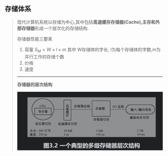 ## 存储体系

> 现代计算机系统以存储为中心,其中包括**高速缓存存储器(Cache),主存和外部存储器**形成一个层次化的存储结构.
>
> 存储器性能三要素
>
> 1. 容量  $S_M=W\times l \times m$ 其中 W存储体的字长, l为每个存储体的字数,m为并行工作的存储个数 
> 2. 价格
> 3. 速度
>
> ---
>
> **存储器的层次结构**
>
> ![image-20210902203821017](image-20210902203821017.png)
>
> > 
